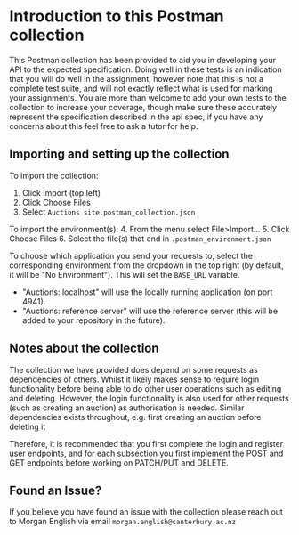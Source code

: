 # Introduction to this Postman collection
This Postman collection has been provided to aid you in developing your API to the expected specification. Doing well in
these tests is an indication that you will do well in the assignment, however note that this is not a complete test
suite, and will not exactly reflect what is used for marking your assignments. You are more than welcome to add your own
tests to the collection to increase your coverage, though make sure these accurately represent the specification 
described in the api spec, if you have any concerns about this feel free to ask a tutor for help. 

## Importing and setting up the collection
To import the collection:
1. Click Import (top left)
2. Click Choose Files
3. Select `Auctions site.postman_collection.json`

To import the environment(s):
4. From the menu select File>Import...
5. Click Choose Files
6. Select the file(s) that end in `.postman_environment.json`

To choose which application you send your requests to, select the corresponding environment from the dropdown in the top right (by default, it will be "No Environment"). This will set the `BASE_URL` variable.

* "Auctions: localhost" will use the locally running application (on port 4941).
* "Auctions: reference server" will use the reference server (this will be added to your repository in the future).


## Notes about the collection
The collection we have provided does depend on some requests as dependencies of others. Whilst it likely makes sense 
to require login functionality before being able to do other user operations such as editing and deleting. However, the 
login functionality is also used for other requests (such as creating an auction) as authorisation is needed. Similar 
dependencies exists throughout, e.g. first creating an auction before deleting it

Therefore, it is recommended that you first complete the login and register user endpoints, and for each subsection you 
first implement the POST and GET endpoints before working on PATCH/PUT and DELETE.

## Found an Issue?
If you believe you have found an issue with the collection please reach out to Morgan English via email 
`morgan.english@canterbury.ac.nz`